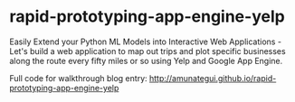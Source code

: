 # rapid-prototyping-app-engine-yelp

Easily Extend your Python ML Models into Interactive Web Applications - Let's build a web application to map out trips and plot specific businesses along the route every fifty miles or so using Yelp and Google App Engine.  

Full code for walkthrough blog entry: http://amunategui.github.io/rapid-prototyping-app-engine-yelp

